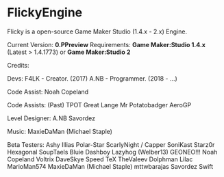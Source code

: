 # FlickyEngine
Flicky is a open-source Game Maker Studio (1.4.x - 2.x) 
Engine. 

Current Version: **0.PPreview**
Requirements: **Game Maker:Studio 1.4.x** (Latest > 1.4.1773) or **Game Maker:Studio 2**

Credits:

Devs:
F4LK - Creator. (2017)
A.NB  - Programmer. (2018 - ...)

Code Assist:
Noah Copeland 

Code Assists: (Past)
TPOT
Great Lange
Mr Potatobadger
AeroGP

Level Designer:
A.NB
Savordez

Music:
MaxieDaMan (Michael Staple)

Beta Testers:
Ashy
Illias
Polar-Star
ScarlyNight / Capper
SoniKast
Starz0r
Hexagonal
SoupTaels
Bluie
Dashboy Lazyhog (Welber13)
GEONEO!!!
Noah Copeland
Voltrix
DaveSkye
Speed
TeX
TheValeev
Dolphman
Lilac
MarioMan574
MaxieDaMan (Michael Staple)
mttwbarajas
Savordez
Swift